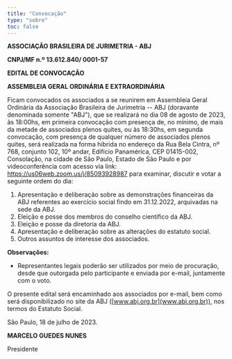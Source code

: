 ```yaml
---
title: "Convocação"
type: "sobre"
toc: false
---
```


**ASSOCIAÇÃO BRASILEIRA DE JURIMETRIA - ABJ**

**CNPJ/MF n.º 13.612.840/ 0001-57**

**EDITAL DE CONVOCAÇÃO**

**ASSEMBLEIA GERAL ORDINÁRIA E EXTRAORDINÁRIA**

Ficam convocados os associados a se reunirem em Assembleia Geral Ordinária da Associação Brasileira de Jurimetria -- ABJ (doravante denominada somente "ABJ"), que se realizará no dia 08 de agosto de 2023, às 18:00hs, em primeira convocação com presença de, no mínimo, de mais da metade de associados plenos quites, ou às 18:30hs, em segunda convocação, com presença de qualquer número de associados plenos quites, será realizada na forma híbrida no endereço da Rua Bela Cintra, nº 768, conjunto 102, 10º andar, Edifício Panamérica, CEP 01415-002, Consolação, na cidade de São Paulo, Estado de São Paulo e por videoconferência com acesso via link: <https://us06web.zoom.us/j/85093928987> para examinar, discutir e votar a seguinte ordem do dia:

1.  Apresentação e deliberação sobre as demonstrações financeiras da ABJ referentes ao exercício social findo em 31.12.2022, arquivadas na sede da ABJ.
2.  Eleição e posse dos membros do conselho científico da ABJ.
3.  Eleição e posse da diretoria da ABJ. 
4.  Apresentação e deliberação sobre as alterações do estatuto social.
5.  Outros assuntos de interesse dos associados.

**Observações:**

-    Representantes legais poderão ser utilizados por meio de procuração, desde que outorgada pelo participante e enviada por e-mail, juntamente com o voto.

O presente edital será encaminhado aos associados por e-mail, bem como será disponibilizado no site da ABJ ([www.abj.org.br](www.abj.org.br)), nos termos do Estatuto Social.

São Paulo, 18 de julho de 2023.

**MARCELO GUEDES NUNES**

Presidente
